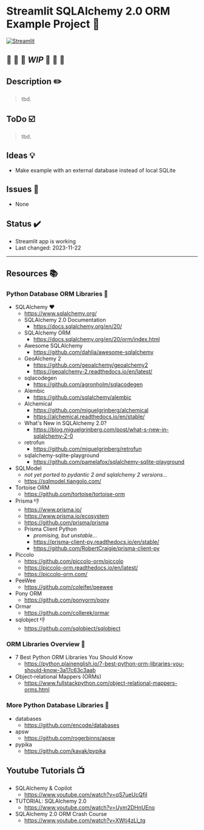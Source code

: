 <!-- markdownlint-disable MD026 -->
# Streamlit SQLAlchemy 2.0 ORM Example Project :dvd:

[![Streamlit](https://img.shields.io/badge/Go%20To-Streamlit%20Cloud-red?logo=streamlit)](https://streamlit.io/)

## :construction: :construction: :construction: *WIP* :construction: :construction: :construction:

## Description :pencil2:

> tbd.

## ToDo :ballot_box_with_check:

> tbd.

## Ideas :bulb:

- Make example with an external database instead of local SQLite

## Issues :bug:

- None

## Status :heavy_check_mark:

- Streamlit app is working
- Last changed: 2023-11-22

---

## Resources :books:

### Python Database ORM Libraries :snake:

- SQLAlchemy :heart:
  - <https://www.sqlalchemy.org/>
  - SQLAlchemy 2.0 Documentation
    - <https://docs.sqlalchemy.org/en/20/>
  - SQLAlchemy ORM
    - <https://docs.sqlalchemy.org/en/20/orm/index.html>
  - Awesome SQLAlchemy
    - <https://github.com/dahlia/awesome-sqlalchemy>
  - GeoAlchemy 2
    - <https://github.com/geoalchemy/geoalchemy2>
    - <https://geoalchemy-2.readthedocs.io/en/latest/>
  - sqlacodegen
    - <https://github.com/agronholm/sqlacodegen>
  - Alembic
    - <https://github.com/sqlalchemy/alembic>
  - Alchemical
    - <https://github.com/miguelgrinberg/alchemical>
    - <https://alchemical.readthedocs.io/en/stable/>
  - What's New in SQLAlchemy 2.0?
    - <https://blog.miguelgrinberg.com/post/what-s-new-in-sqlalchemy-2-0>
  - retrofun
    - <https://github.com/miguelgrinberg/retrofun>
  - sqlalchemy-sqlite-playground
    - <https://github.com/pamelafox/sqlalchemy-sqlite-playground>
- SQLModel
  - *not yet ported to pydantic 2 and sqlalchemy 2 versions...*
  - <https://sqlmodel.tiangolo.com/>
- Tortoise ORM
  - <https://github.com/tortoise/tortoise-orm>
- Prisma :thumbsdown:
  - <https://www.prisma.io/>
  - <https://www.prisma.io/ecosystem>
  - <https://github.com/prisma/prisma>
  - Prisma Client Python
    - *promising, but unstable...*
    - <https://prisma-client-py.readthedocs.io/en/stable/>
    - <https://github.com/RobertCraigie/prisma-client-py>
- Piccolo
  - <https://github.com/piccolo-orm/piccolo>
  - <https://piccolo-orm.readthedocs.io/en/latest/>
  - <https://piccolo-orm.com/>
- PeeWee
  - <https://github.com/coleifer/peewee>
- Pony ORM
  - <https://github.com/ponyorm/pony>
- Ormar
  - <https://github.com/collerek/ormar>
- sqlobject :thumbsdown:
  - <https://github.com/sqlobject/sqlobject>

### ORM Libraries Overview :telescope:

- 7 Best Python ORM Libraries You Should Know
  - <https://python.plainenglish.io/7-best-python-orm-libraries-you-should-know-3a17c63c3aab>
- Object-relational Mappers (ORMs)
  - <https://www.fullstackpython.com/object-relational-mappers-orms.html>

### More Python Database Libraries :snake:

- databases
  - <https://github.com/encode/databases>
- apsw
  - <https://github.com/rogerbinns/apsw>
- pypika
  - <https://github.com/kayak/pypika>

## Youtube Tutorials :tv:

- SQLAlchemy & Copilot
  - <https://www.youtube.com/watch?v=qS7ueUcQfjI>
- TUTORIAL: SQLAlchemy 2.0
  - <https://www.youtube.com/watch?v=Uym2DHnUEno>
- SQLAlchemy 2.0 ORM Crash Course
  - <https://www.youtube.com/watch?v=XWtj4zLl_tg>
